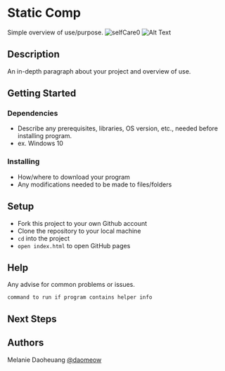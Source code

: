 # Static Comp
Simple overview of use/purpose.
![selfCare0](./assets/selfCare0.png)
![Alt Text](https://media.giphy.com/media/J9jX6JqnTlgOJd8qLI/giphy.gif)
## Description
An in-depth paragraph about your project and overview of use.
## Getting Started
### Dependencies
* Describe any prerequisites, libraries, OS version, etc., needed before installing program.
* ex. Windows 10
### Installing
* How/where to download your program
* Any modifications needed to be made to files/folders
## Setup
- Fork this project to your own Github account
- Clone the repository to your local machine
- `cd` into the project
- `open index.html` to open GitHub pages
## Help
Any advise for common problems or issues.
```
command to run if program contains helper info
```
## Next Steps
## Authors
Melanie Daoheuang [@daomeow](https://github.com/daomeow) 